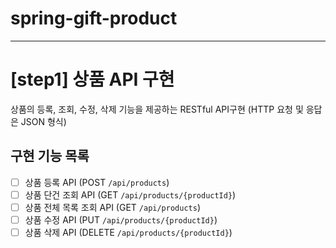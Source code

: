 # spring-gift-product
---
# [step1] 상품 API 구현


상품의 등록, 조회, 수정, 삭제 기능을 제공하는 RESTful API구현
(HTTP 요청 및 응답은 JSON 형식)

## 구현 기능 목록

- [ ] 상품 등록 API (POST `/api/products`)
- [ ] 상품 단건 조회 API (GET `/api/products/{productId}`)
- [ ] 상품 전체 목록 조회 API (GET `/api/products`)
- [ ] 상품 수정 API (PUT `/api/products/{productId}`)
- [ ] 상품 삭제 API (DELETE `/api/products/{productId}`)